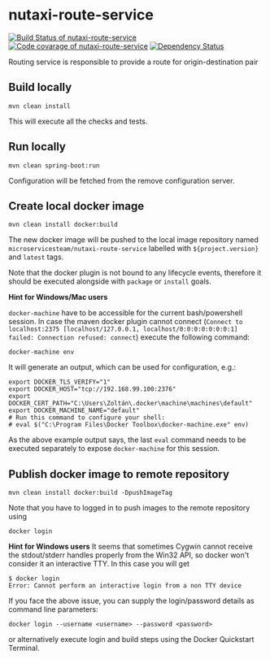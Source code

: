 # nutaxi-route-service

[![Build Status of nutaxi-route-service](https://travis-ci.org/microservicesteam/nutaxi-route-service.svg?branch=master)](https://travis-ci.org/microservicesteam/nutaxi-route-service) [![Code covarage of nutaxi-route-service](https://codecov.io/gh/microservicesteam/nutaxi-route-service/branch/master/graph/badge.svg)](https://codecov.io/gh/microservicesteam/nutaxi-route-service) [![Dependency Status](https://www.versioneye.com/user/projects/57d03f4d864739000ef97460/badge.svg?style=flat-square)](https://www.versioneye.com/user/projects/57d03f4d864739000ef97460)


Routing service is responsible to provide a route for origin-destination pair

## Build locally
```
mvn clean install
```
This will execute all the checks and tests.

## Run locally
```
mvn clean spring-boot:run
```
Configuration will be fetched from the remove configuration server.

## Create local docker image
```
mvn clean install docker:build
```
The new docker image will be pushed to the local image repository named  `microservicesteam/nutaxi-route-service` labelled with `${project.version}` and `latest` tags.

Note that the docker plugin is not bound to any lifecycle events, therefore it should be executed alongside with `package` or `install` goals.

**Hint for Windows/Mac users**

`docker-machine` have to be accessible for the current bash/powershell session. In case the maven docker plugin cannot connect (`Connect to localhost:2375 [localhost/127.0.0.1, localhost/0:0:0:0:0:0:0:1] failed: Connection refused: connect`) execute the following command:
```
docker-machine env
```
It will generate an output, which can be used for configuration, e.g.:
```
export DOCKER_TLS_VERIFY="1"
export DOCKER_HOST="tcp://192.168.99.100:2376"
export DOCKER_CERT_PATH="C:\Users\Zoltán\.docker\machine\machines\default"
export DOCKER_MACHINE_NAME="default"
# Run this command to configure your shell:
# eval $("C:\Program Files\Docker Toolbox\docker-machine.exe" env)
```
As the above example output says, the last `eval` command needs to be executed separately to expose `docker-machine` for this session.

## Publish docker image to remote repository
```
mvn clean install docker:build -DpushImageTag
```
Note that you have to logged in to push images to the remote repository using
```
docker login
```
**Hint for Windows users**
It seems that sometimes Cygwin cannot receive the stdout/stderr handles properly from the Win32 API, so docker won't consider it an interactive TTY. In this case you will get
```
$ docker login
Error: Cannot perform an interactive login from a non TTY device
```
If you face the above issue, you can supply the login/password details as command line parameters:
```
docker login --username <username> --password <password>
```
or alternatively execute login and build steps using the Docker Quickstart Terminal.
